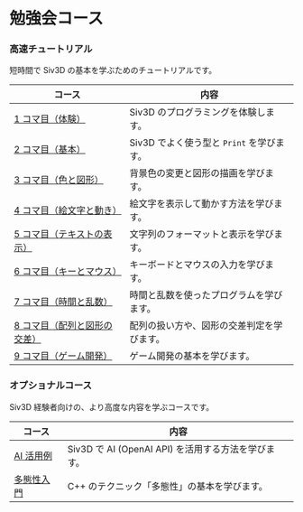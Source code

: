 # 勉強会コース

### 高速チュートリアル
短時間で Siv3D の基本を学ぶためのチュートリアルです。

| コース | 内容 |
| --- | --- |
| [1 コマ目（体験）](quikstart_1.md) | Siv3D のプログラミングを体験します。 |
| [2 コマ目（基本）](quikstart_2.md) | Siv3D でよく使う型と `Print` を学びます。 |
| [3 コマ目（色と図形）](quikstart_3.md) | 背景色の変更と図形の描画を学びます。 |
| [4 コマ目（絵文字と動き）](quikstart_4.md) | 絵文字を表示して動かす方法を学びます。 |
| [5 コマ目（テキストの表示）](quikstart_5.md) | 文字列のフォーマットと表示を学びます。 |
| [6 コマ目（キーとマウス）](quikstart_6.md) | キーボードとマウスの入力を学びます。 |
| [7 コマ目（時間と乱数）](quikstart_7.md) | 時間と乱数を使ったプログラムを学びます。 |
| [8 コマ目（配列と図形の交差）](quikstart_8.md) | 配列の扱い方や、図形の交差判定を学びます。 |
| [9 コマ目（ゲーム開発）](quikstart_9.md) | ゲーム開発の基本を学びます。 |

### オプショナルコース
Siv3D 経験者向けの、より高度な内容を学ぶコースです。

| コース | 内容 |
| --- | --- |
| [AI 活用例](openai.md) | Siv3D で AI (OpenAI API) を活用する方法を学びます。 |
| [多態性入門](polymorphism.md) | C++ のテクニック「多態性」の基本を学びます。 |

